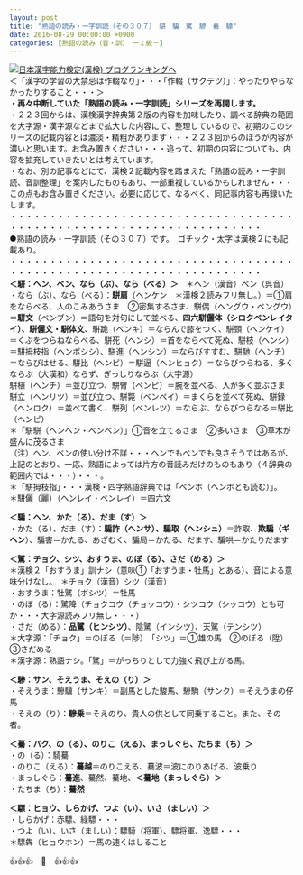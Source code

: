 ```yaml
---
layout: post
title: "熟語の読み・一字訓読（その３０７）　駢　騙　騭　驂　驀　驃"
date: 2016-08-29 00:00:00 +0900
categories: [熟語の読み（音・訓）　ー１級－]
---
```


[![](/syuusyuu9701/assets/images/熟語の読み・一字訓読（その３０７）-駢-騙-騭-驂-驀-驃-br_c_3028_1.gif)](http://blog.with2.net/link.php?1659096:3028 "日本漢字能力検定(漢検) ブログランキングへ")[日本漢字能力検定(漢検) ブログランキングへ](http://blog.with2.net/link.php?1659096:3028)  
＜「漢字の学習の大禁忌は作輟なり」・・・「作輟（サクテツ）」：やったりやらなかったりすること・・・＞  
**・再々中断していた「熟語の読み・一字訓読」シリーズを再開します。**  
・２２３回からは、漢検漢字辞典第２版の内容を加味したり、調べる辞典の範囲を大字源・漢字源などまで拡大した内容にて、整理しているので、初期のこのシリーズの記載内容とは濃淡・精粗があります・・・２２３回からのほうが内容が濃いと思います。お含み置きください・・・追って、初期の内容についても、内容を拡充していきたいとは考えています。  
・なお、別の記事などにて、漢検２記載内容を踏まえた「熟語の読み・一字訓読、音訓整理」を案内したものもあり、一部重複しているかもしれません・・・この点もお含み置きください。必要に応じて、なるべく、同記事内容も再録いたします。  
・・・・・・・・・・・・・・・・・・・・・・・・・・・・・・・・・・・・・・・・・・・・・・・・・・・・・・・・・・・・・・・・・・・・  
●熟語の読み・一字訓読（その３０７）です。　ゴチック・太字は漢検２にも記載あり。  
・・・・・・・・・・・・・・・・・・・・・・・・・・・・・・・・・・・・・・・・・・・・・・・・・・・・・・・・・・・・・・・・・・・・  
**＜駢：ヘン、ベン、なら（ぶ）、なら（べる）＞**　＊ヘン（漢音）ベン（呉音）  
・なら（ぶ）、なら（べる）：**駢肩**（ヘンケン　＊漢検２読みフリ無し。）＝①肩をならべる、人のこみあうさま　②密集するさま、駢偶（ヘングウ・ベングウ）＝**駢文**（ベンブン）＝語句を対句にして並べる、**四六駢儷体（シロクベンレイタイ）、駢儷文・駢体文**、駢跪（ベンキ）＝ならんで膝をつく、駢頸（ヘンケイ）＝くぶをつらねならべる、駢死（ヘンシ）＝首をならべて死ぬ、駢枝（ヘンシ）＝駢拇枝指（ヘンボシシ）、駢進（ヘンシン）＝ならびすすむ、駢馳（ヘンチ）＝ならびはせる、駢比（ヘンピ）＝駢逼（ヘンヒョク）＝ならびつらねる、多くならぶ（大漢和）ならず、ぎっしりならぶ（大字源）  
駢植（ヘンチ）＝並び立つ、駢臂（ベンピ）＝腕を並べる、人が多く並ぶさま  
駢立（ヘンリツ）＝並び立つ、駢斃（ベンペイ）＝まくらを並べて死ぬ、駢録（ヘンロク）＝並べて書く、駢列（ベンレツ）＝ならぶ、ならびつらなる＝駢比（ヘンピ）  
＊「駢駢（ヘンヘン・ベンベン）」①音を立てるさま　②多いさま　③草木が盛んに茂るさま  
（注）ヘン、ベンの使い分け不詳・・・ヘンでもベンでも良さそうではあるが、上記のとおり、一応、熟語によっては片方の音読みだけのものもあり（４辞典の範囲内では・・・）・・・。  
＊「駢拇枝指」・・・漢検・四字熟語辞典では「ベンボ（ヘンボとも読む）」。  
＊駢儷（麗）（ヘンレイ・ベンレイ）＝四六文  
  
**＜騙：ヘン、かた（る）、だま（す）＞**  
・かた（る）、だま（す）：**騙詐（ヘンサ）、騙取（ヘンシュ）**＝詐取、**欺騙（ギヘン**）、騙害＝かたる、あざむく、騙局＝かたる、だます、騙哄＝かたりだます  
  
**＜騭：チョク、シツ、おすうま、のぼ（る）、さだ（める）＞**  
＊漢検２「おすうま」訓ナシ（意味①「おすうま・牡馬」とある）、音による意味分けなし。　＊チョク（漢音）シツ（漢音）  
・おすうま：牡騭（ボシツ）＝牡馬  
・のぼ（る）：騭降（チョクコウ（チョッコウ）・シツコウ（シッコウ）とも可か・・・大字源読みフリ無し・・・）  
・さだ（める）：**品騭（ヒンシツ）**、陰騭（インシツ）、天騭（テンシツ）  
＊大字源：「チョク」＝のぼる（＝陟）　「シツ」＝①雄の馬　②のぼる（陞）　③さだめる　  
＊漢字源：熟語ナシ。「騭」＝がっちりとして力強く飛び上がる馬。  
  
**＜驂：サン、そえうま、そえの（り）＞**　  
・そえうま：驂驥（サンキ）＝副馬とした駿馬、驂駒（サンク）＝そえうまの仔馬  
・そえの（り）：**驂乗**＝そえのり、貴人の供として同乗すること。また、その者。  
  
**＜驀：バク、の（る）、のりこ（える）、まっしぐら、たちま（ち）＞**  
・の（る）：騎驀  
・のりこ（える）：**驀越**＝のりこえる、驀波＝波にのりあげる、波乗り  
・まっしぐら：**驀進**、驀然、驀地、**＜驀地（まっしぐら）＞**  
・たちま（ち）：**驀然**　  
  
**＜驃：ヒョウ、しらかげ、つよ（い）、いさ（ましい）＞**  
・しらかげ：赤驃、緑驃・・・  
・つよ（い）、いさ（ましい）：驃騎（将軍）、驃将軍、逸驃・・・  
＊驃犇（ヒョウホン）＝馬の速くはしること　  
  
👍👍👍　🐒　👍👍👍  
  